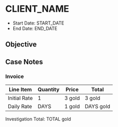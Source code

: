 # CLIENT_NAME

- Start Date: START_DATE
- End Date: END_DATE

## Objective

## Case Notes

### Invoice

| Line Item    | Quantity | Price  | Total     |
| ------------ | -------- | ------ | --------- |
| Initial Rate | 1        | 3 gold | 3 gold    |
| Daily Rate   | DAYS     | 1 gold | DAYS gold |

Investigation Total: TOTAL gold
